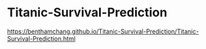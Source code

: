 # Titanic-Survival-Prediction

https://benthamchang.github.io/Titanic-Survival-Prediction/Titanic-Survival-Prediction.html
